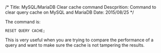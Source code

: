 /*
Title: MySQL/MariaDB Clear cache command
Descprition: Command to clear query cache on MySQL and MariaDB
Date: 2015/08/25
*/

The command is:

    RESET QUERY CACHE;

This is very useful when you are trying to compare the performance of a query
and want to make sure the cache is not tampering the results.
